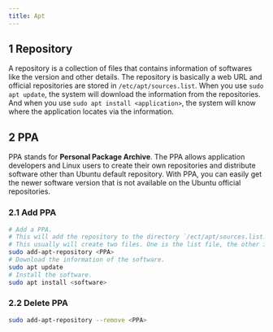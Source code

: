 ```yaml
---
title: Apt
---
```




## 1 Repository

A repository is a collection of files that contains information of softwares like the version and other details. The repository is basically a web URL and official repositories are stored in `/etc/apt/sources.list`. When you use `sudo apt update`, the system will download the information from the repositories. And when you use `sudo apt install <application>`, the system will know where the application locates via the information.

## 2 PPA

PPA stands for **Personal Package Archive**. The PPA allows application developers and Linux users to create their own repositories and distribute software other than Ubuntu default repository. With PPA, you can easily get the newer software version that is not available on the Ubuntu official repositories.

### 2.1 Add PPA

```bash
# Add a PPA.
# This will add the repository to the directory `/ect/apt/sources.list.d`.
# This usually will create two files. One is the list file, the other is the backup file with suffix 'save'.
sudo add-apt-repository <PPA>
# Download the information of the software.
sudo apt update
# Install the software.
sudo apt install <software>
```

### 2.2 Delete PPA

```bash
sudo add-apt-repository --remove <PPA>
```




